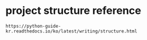 # project structure reference
    https://python-guide-kr.readthedocs.io/ko/latest/writing/structure.html